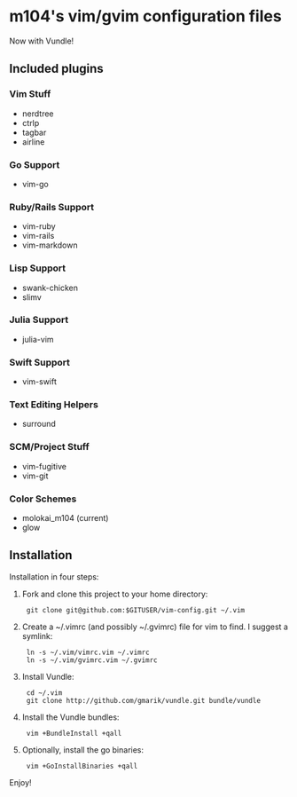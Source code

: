 # m104's vim/gvim configuration files

Now with Vundle!

## Included plugins

### Vim Stuff

  + nerdtree
  + ctrlp
  + tagbar
  + airline

### Go Support

  + vim-go

### Ruby/Rails Support

  + vim-ruby
  + vim-rails
  + vim-markdown

### Lisp Support

  + swank-chicken
  + slimv

### Julia Support

  + julia-vim

### Swift Support

  + vim-swift

### Text Editing Helpers

  + surround

### SCM/Project Stuff

  + vim-fugitive
  + vim-git

### Color Schemes

  + molokai_m104 (current)
  + glow


## Installation

Installation in four steps:

1. Fork and clone this project to your home directory:

        git clone git@github.com:$GITUSER/vim-config.git ~/.vim

2. Create a ~/.vimrc (and possibly ~/.gvimrc) file for vim to find. I suggest a symlink:

        ln -s ~/.vim/vimrc.vim ~/.vimrc
        ln -s ~/.vim/gvimrc.vim ~/.gvimrc

3. Install Vundle:

        cd ~/.vim
        git clone http://github.com/gmarik/vundle.git bundle/vundle

4. Install the Vundle bundles:

        vim +BundleInstall +qall

5. Optionally, install the go binaries:

        vim +GoInstallBinaries +qall

Enjoy!
